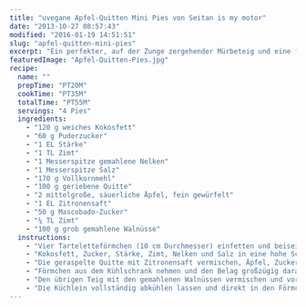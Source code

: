 ```yaml
---
title: "uvegane Apfel-Quitten Mini Pies von Seitan is my motor"
date: "2013-10-27 08:57:43"
modified: "2016-01-19 14:51:51"
slug: "apfel-quitten-mini-pies"
excerpt: "Ein perfekter, auf der Zunge zergehender Mürbeteig und eine fruchtig, aromatische Füllung aus Quitten und Äpfeln machen diese Mini-Pies zum besonderen Herbstnachtisch. Ein köstliches Rezept von der tollen Bloggerin und passionierten Bäckerin Mihl von Seitan is my motor!"
featuredImage: "Apfel-Quitten-Pies.jpg"
recipe:
  name: ""
  prepTime: "PT20M"
  cookTime: "PT35M"
  totalTime: "PT55M"
  servings: "4 Pies"
  ingredients:
    - "120 g weiches Kokosfett"
    - "60 g Puderzucker"
    - "1 EL Stärke"
    - "1 TL Zimt"
    - "1 Messerspitze gemahlene Nelken"
    - "1 Messerspitze Salz"
    - "170 g Vollkornmehl"
    - "100 g geriebene Quitte"
    - "2 mittelgroße, säuerliche Äpfel, fein gewürfelt"
    - "1 EL Zitronensaft"
    - "50 g Mascobado-Zucker"
    - "¼ TL Zimt"
    - "100 g grob gemahlene Walnüsse"
  instructions:
    - "Vier Tarteletteförmchen (10 cm Durchmesser) einfetten und beiseite stellen. Ofen auf 180°C vorheizen."
    - "Kokosfett, Zucker, Stärke, Zimt, Nelken und Salz in eine hohe Schüssel geben und schaumig schlagen. Dann das Mehl dazugeben und zu einer krümeligen Masse verarbeiten. Fünf Kugeln formen. Eine Kugel für die Streusel beiseite legen. Mit den anderen Kugeln die Böden und Ränder der Förmchen auskleiden. In den Kühlschrank stellen."
    - "Die geraspelte Quitte mit Zitronensaft vermischen, Äpfel, Zucker und Zimt unterrühren."
    - "Förmchen aus dem Kühlschrank nehmen und den Belag großzügig darauf verteilen."
    - "Den übrigen Teig mit den gemahlenen Walnüssen vermischen und vorsichtig auf den Pies verteilen. Etwas andrücken. In den Ofen geben und ca. 35-40 Minuten backen."
    - "Die Küchlein vollständig abkühlen lassen und direkt in den Förmchen servieren oder die Böden sehr vorsichtig mit einer Gabel lösen und herausnehmen."
---
```


